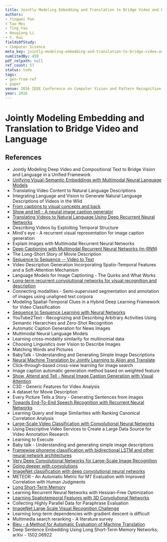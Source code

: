 ```yaml
---
title: Jointly Modeling Embedding and Translation to Bridge Video and Language
authors:
- Yingwei Pan
- Tao Mei
- Ting Yao
- Houqiang Li
- Y. Rui
fieldsOfStudy:
- Computer Science
meta_key: jointly-modeling-embedding-and-translation-to-bridge-video-and-language
numCitedBy: 459
pdf_relpath: null
ref_count: 57
status: todo
tags:
- gen-from-ref
- paper
venue: 2016 IEEE Conference on Computer Vision and Pattern Recognition (CVPR)
year: 2016
---
```


# Jointly Modeling Embedding and Translation to Bridge Video and Language

## References

- Jointly Modeling Deep Video and Compositional Text to Bridge Vision and Language in a Unified Framework
- [Unifying Visual-Semantic Embeddings with Multimodal Neural Language Models](./unifying-visual-semantic-embeddings-with-multimodal-neural-language-models.md)
- Translating Video Content to Natural Language Descriptions
- Integrating Language and Vision to Generate Natural Language Descriptions of Videos in the Wild
- [From captions to visual concepts and back](./from-captions-to-visual-concepts-and-back.md)
- [Show and tell - A neural image caption generator](./show-and-tell-a-neural-image-caption-generator.md)
- [Translating Videos to Natural Language Using Deep Recurrent Neural Networks](./translating-videos-to-natural-language-using-deep-recurrent-neural-networks.md)
- Describing Videos by Exploiting Temporal Structure
- Mind's eye - A recurrent visual representation for image caption generation
- Explain Images with Multimodal Recurrent Neural Networks
- [Deep Captioning with Multimodal Recurrent Neural Networks (m-RNN)](./deep-captioning-with-multimodal-recurrent-neural-networks-m-rnn.md)
- The Long-Short Story of Movie Description
- [Sequence to Sequence -- Video to Text](./sequence-to-sequence-video-to-text.md)
- Video Description Generation Incorporating Spatio-Temporal Features and a Soft-Attention Mechanism
- Language Models for Image Captioning - The Quirks and What Works
- [Long-term recurrent convolutional networks for visual recognition and description](./long-term-recurrent-convolutional-networks-for-visual-recognition-and-description.md)
- Connecting modalities - Semi-supervised segmentation and annotation of images using unaligned text corpora
- Modeling Spatial-Temporal Clues in a Hybrid Deep Learning Framework for Video Classification
- [Sequence to Sequence Learning with Neural Networks](./sequence-to-sequence-learning-with-neural-networks.md)
- YouTube2Text - Recognizing and Describing Arbitrary Activities Using Semantic Hierarchies and Zero-Shot Recognition
- Automatic Caption Generation for News Images
- Multimodal Neural Language Models
- Learning cross-modality similarity for multinomial data
- Choosing Linguistics over Vision to Describe Images
- Matching Words and Pictures
- BabyTalk - Understanding and Generating Simple Image Descriptions
- [Neural Machine Translation by Jointly Learning to Align and Translate](./neural-machine-translation-by-jointly-learning-to-align-and-translate.md)
- Click-through-based cross-view learning for image search
- Image caption automatic generation method based on weighted feature
- [Show, Attend and Tell - Neural Image Caption Generation with Visual Attention](./show-attend-and-tell-neural-image-caption-generation-with-visual-attention.md)
- C3D - Generic Features for Video Analysis
- A dataset for Movie Description
- Every Picture Tells a Story - Generating Sentences from Images
- [Towards End-To-End Speech Recognition with Recurrent Neural Networks](./towards-end-to-end-speech-recognition-with-recurrent-neural-networks.md)
- Learning Query and Image Similarities with Ranking Canonical Correlation Analysis
- [Large-Scale Video Classification with Convolutional Neural Networks](./large-scale-video-classification-with-convolutional-neural-networks.md)
- Using Descriptive Video Services to Create a Large Data Source for Video Annotation Research
- Learning to Execute
- Baby talk - Understanding and generating simple image descriptions
- [Framewise phoneme classification with bidirectional LSTM and other neural network architectures](./framewise-phoneme-classification-with-bidirectional-lstm-and-other-neural-network-architectures.md)
- [Very Deep Convolutional Networks for Large-Scale Image Recognition](./very-deep-convolutional-networks-for-large-scale-image-recognition.md)
- [Going deeper with convolutions](./going-deeper-with-convolutions.md)
- [ImageNet classification with deep convolutional neural networks](./imagenet-classification-with-deep-convolutional-neural-networks.md)
- METEOR - An Automatic Metric for MT Evaluation with Improved Correlation with Human Judgments
- [Long Short-Term Memory](./long-short-term-memory.md)
- Learning Recurrent Neural Networks with Hessian-Free Optimization
- [Learning Spatiotemporal Features with 3D Convolutional Networks](./learning-spatiotemporal-features-with-3d-convolutional-networks.md)
- Collecting Highly Parallel Data for Paraphrase Evaluation
- [ImageNet Large Scale Visual Recognition Challenge](./imagenet-large-scale-visual-recognition-challenge.md)
- Learning long-term dependencies with gradient descent is difficult
- Multimedia search reranking - A literature survey
- [Bleu - a Method for Automatic Evaluation of Machine Translation](./bleu-a-method-for-automatic-evaluation-of-machine-translation.md)
- Deep Sentence Embedding Using Long Short-Term Memory Networks; arXiv - 1502.06922
